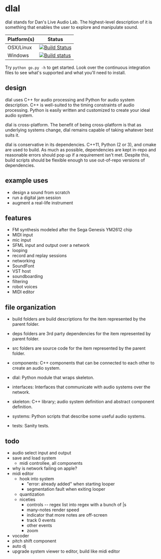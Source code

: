 dlal
====
dlal stands for Dan's Live Audio Lab.
The highest-level description of it is something that enables the user to explore and manipulate sound.

| Platform(s) | Status |
| --- | --- |
| OSX/Linux | [![Build Status](https://travis-ci.org/dansgithubuser/dlal.svg?branch=master)](https://travis-ci.org/dansgithubuser/dlal) |
| Windows | [![Build status](https://ci.appveyor.com/api/projects/status/tvni128gp6o02890/branch/master?svg=true)](https://ci.appveyor.com/project/dansgithubuser/dlal/branch/master) |

Try `python go.py -h` to get started.
Look over the continuous integration files to see what's supported and what you'll need to install.

design
------
dlal uses C++ for audio processing and Python for audio system description.
C++ is well-suited to the timing constraints of audio processing.
Python is easily written and customized to create your ideal audio system.

dlal is cross-platform.
The benefit of being cross-platform is that as underlying systems change,
dlal remains capable of taking whatever best suits it.

dlal is conservative in its dependencies.
C++11, Python (2 or 3), and cmake are used to build.
As much as possible, dependencies are kept in-repo and reasonable errors should pop up if a requirement isn't met.
Despite this, build scripts should be flexible enough to use out-of-repo versions of dependencies.

example uses
------------
- design a sound from scratch
- run a digital jam session
- augment a real-life instrument

features
--------
- FM synthesis modeled after the Sega Genesis YM2612 chip
- MIDI input
- mic input
- SFML input and output over a network
- looping
- record and replay sessions
- networking
- SoundFont
- VST host
- soundboarding
- filtering
- robot voices
- MIDI editor

file organization
-----------------
- build folders are build descriptions for the item represented by the parent folder.
- deps folders are 3rd party dependencies for the item represented by parent folder.
- src folders are source code for the item represented by the parent folder.

- components: C++ components that can be connected to each other to create an audio system.
- dlal: Python module that wraps skeleton.
- interfaces: Interfaces that communicate with audio systems over the network.
- skeleton: C++ library; audio system definition and abstract component definition.
- systems: Python scripts that describe some useful audio systems.
- tests: Sanity tests.

todo
----
- audio select input and output
- save and load system
	- midi controllee, all components
- why is network failing on apple?
- midi editor
	- hook into system
		- "error: already added" when starting looper
		- segmentation fault when exiting looper
	- quantization
	- niceties
		- controls -- regex list into regex with a bunch of |s
		- many-notes render speed
		- indicator that more notes are off-screen
		- track 0 events
		- other events
		- zoom
- vocoder
- pitch shift component
- auto dj
- upgrade system viewer to editor, build like midi editor
